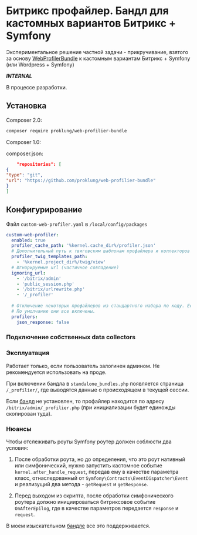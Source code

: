 # Битрикс профайлер. Бандл для кастомных вариантов Битрикс + Symfony

Экспериментальное решение частной задачи - прикручивание, взятого за основу [WebProfilerBundle](https://github.com/symfony/web-profiler-bundle)
к кастомным вариантам Битрикс + Symfony (или Wordpress + Symfony)

***INTERNAL***

В процессе разработки.

## Установка

Composer 2.0:

```bash
composer require proklung/web-profilier-bundle
```

Composer 1.0:

composer.json:

```json
    "repositories": [
{
"type": "git",
"url": "https://github.com/proklung/web-profilier-bundle"
}
]
```

## Конфигурирование

Файл `custom-web-profiler.yaml` в `/local/config/packages`

```yaml
custom-web-profiler:
  enabled: true
  profiler_cache_path: '%kernel.cache_dir%/profiler.json'
  # Дополнительный путь к твиговским шаблонам профайлера и коллекторов
  profiler_twig_templates_path:
    - '%kernel.project_dir%/twig/view'
  # Игнорируемые url (частичное совпадение)
  ignoring_url:
    - '/bitrix/admin'
    - 'public_session.php'
    - '/bitrix/urlrewrite.php'
    - '/_profiler'
  
  # Отключение некоторых профайлеров из стандартного набора по коду. Если false, то будет отрублен.
  # По умолчанию они все включены.
  profilers:
    json_response: false
```

### Подключение собственных data collectors

### Эксплуатация

Работает только, если пользователь залогинен админом. Не рекомендуется использовать на проде.

При включении бандла в `standalone_bundles.php` появляется страница `/_profilier/`, где выводятся данные о происходящем
в текущей сессии.

Если [бандл](https://github.com/ProklUng/BitrixSymfonyRouterBundle) не установлен, то профайлер находится по адресу
`/bitrix/admin/_profilier.php` (при инициализации будет единожды скопирован туда).

### Нюансы

Чтобы отслеживать роуты Symfony роутер должен соблюсти два условия:

1) После обработки роута, но до определения, что это роут нативный или симфонический, нужно запустить кастомное событие
   `kernel.after_handle_request`, передав ему в качестве параметра класс, отнаследованный от `Symfony\Contracts\EventDispatcher\Event`
   и реализущий два метода - `getRequest` и `getResponse`.

2) Перед выходом из скрипта, после обработки симфонического роутера должно инициироваться битриксовое событие `OnAfterEpilog`,
   где в качестве параметров передается `response` и `request`.

В моем изыскательном [бандле](https://github.com/ProklUng/BitrixSymfonyRouterBundle) все это поддерживается.
